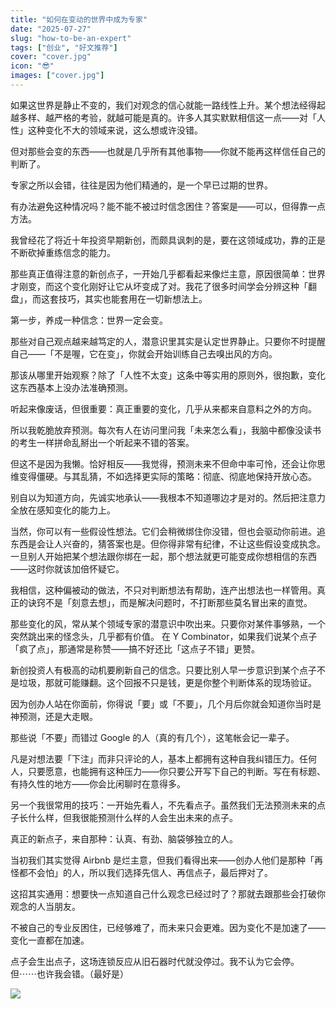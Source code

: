 ```yaml
---
title: "如何在变动的世界中成为专家"
date: "2025-07-27"
slug: "how-to-be-an-expert"
tags: ["创业", "好文推荐"]
cover: "cover.jpg"
icon: "😎"
images: ["cover.jpg"]
---
```

如果这世界是静止不变的，我们对观念的信心就能一路线性上升。某个想法经得起越多样、越严格的考验，就越可能是真的。许多人其实默默相信这一点——对「人性」这种变化不大的领域来说，这么想或许没错。



但对那些会变的东西——也就是几乎所有其他事物——你就不能再这样信任自己的判断了。



专家之所以会错，往往是因为他们精通的，是一个早已过期的世界。



有办法避免这种情况吗？能不能不被过时信念困住？答案是——可以，但得靠一点方法。



我曾经花了将近十年投资早期新创，而颇具讽刺的是，要在这领域成功，靠的正是不断砍掉重练信念的能力。



那些真正值得注意的新创点子，一开始几乎都看起来像烂主意，原因很简单：世界才刚变，而这个变化刚好让它从坏变成了对。我花了很多时间学会分辨这种「翻盘」，而这套技巧，其实也能套用在一切新想法上。



第一步，养成一种信念：世界一定会变。



那些对自己观点越来越笃定的人，潜意识里其实是认定世界静止。只要你不时提醒自己——「不是喔，它在变」，你就会开始训练自己去嗅出风的方向。



那该从哪里开始观察？除了「人性不太变」这条中等实用的原则外，很抱歉，变化这东西基本上没办法准确预测。



听起来像废话，但很重要：真正重要的变化，几乎从来都来自意料之外的方向。



所以我乾脆放弃预测。每次有人在访问里问我「未来怎么看」，我脑中都像没读书的考生一样拼命乱掰出一个听起来不错的答案。



但这不是因为我懒。恰好相反——我觉得，预测未来不但命中率可怜，还会让你思维变得僵硬。与其乱猜，不如选择更实际的策略：彻底、彻底地保持开放心态。



别自以为知道方向，先诚实地承认——我根本不知道哪边才是对的。然后把注意力全放在感知变化的能力上。



当然，你可以有一些假设性想法。它们会稍微绑住你没错，但也会驱动你前进。追东西是会让人兴奋的，猜答案也是。但你得非常有纪律，不让这些假设变成执念。
一旦别人开始把某个想法跟你绑在一起，那个想法就更可能变成你想相信的东西——这时你就该加倍怀疑它。



我相信，这种偏被动的做法，不只对判断想法有帮助，连产出想法也一样管用。真正的诀窍不是「刻意去想」，而是解决问题时，不打断那些莫名冒出来的直觉。



那些变化的风，常从某个领域专家的潜意识中吹出来。只要你对某件事够熟，一个突然跳出来的怪念头，几乎都有价值。
在 Y Combinator，如果我们说某个点子「疯了点」，那通常是称赞——搞不好还比「这点子不错」更赞。



新创投资人有极高的动机要刷新自己的信念。只要比别人早一步意识到某个点子不是垃圾，那就可能赚翻。这个回报不只是钱，更是你整个判断体系的现场验证。



因为创办人站在你面前，你得说「要」或「不要」，几个月后你就会知道你当时是神预测，还是大走眼。



那些说「不要」而错过 Google 的人（真的有几个），这笔帐会记一辈子。



凡是对想法要「下注」而非只评论的人，基本上都拥有这种自我纠错压力。任何人，只要愿意，也能拥有这种压力——你只要公开写下自己的判断。写在有标题、有持久性的地方——你会比闲聊时在意得多。



另一个我很常用的技巧：一开始先看人，不先看点子。虽然我们无法预测未来的点子长什么样，但我很能预测什么样的人会生出未来的点子。



真正的新点子，来自那种：认真、有劲、脑袋够独立的人。



当初我们其实觉得 Airbnb 是烂主意，但我们看得出来——创办人他们是那种「再怪都不会怕」的人，所以我们选择先信人、再信点子，最后押对了。



这招其实通用：想要快一点知道自己什么观念已经过时了？那就去跟那些会打破你观念的人当朋友。



不被自己的专业反困住，已经够难了，而未来只会更难。因为变化不是加速了——变化一直都在加速。



点子会生出点子，这场连锁反应从旧石器时代就没停过。我不认为它会停。
但⋯⋯也许我会错。（最好是）




![](https://prod-files-secure.s3.us-west-2.amazonaws.com/112d0858-5090-4d34-a606-b75eb8d65fd2/46476355-9cf3-4e99-9b7a-3531bc426380/1000202064.png?X-Amz-Algorithm=AWS4-HMAC-SHA256&X-Amz-Content-Sha256=UNSIGNED-PAYLOAD&X-Amz-Credential=ASIAZI2LB466YKZ76HPF%2F20251101%2Fus-west-2%2Fs3%2Faws4_request&X-Amz-Date=20251101T194312Z&X-Amz-Expires=3600&X-Amz-Security-Token=IQoJb3JpZ2luX2VjEGwaCXVzLXdlc3QtMiJGMEQCIGp0YOASCBWlcYYLvglla427yzbjR3K7%2BvoPIW041CT%2FAiBmvyP%2FFyeJaZn2AqmeUtCLF5f2Dq3AkwwBVAXaYmhImir%2FAwg1EAAaDDYzNzQyMzE4MzgwNSIMyEc%2FvZ4MHptAjgvtKtwDSZqGFAbzzuK7PVlzVLO2n7lFSRAQxw8ZOWCFZSVI5AeJeN6apjYRQoB%2FvUtGlS6xbWUh1huosF%2BtSxNad3Xty80TCLpKMnK7PNJAzQMD0YlMh0vJmjGISS3N7CsDehnVnJoedGvNBzAlLjrEdf33gGIaXth2ALYE5N3OTGjzwMHUHCpQjfI7cy6mfTYcP%2Bcjpl1AKvSfcGlOPYB5Lf06IjpfpvtFud1eCW85O%2BdnEarOI893QGVUpYBxmWyaPs%2FGyJbyABeAxDJctPA4pm7OlebkfLGaPd8iReLJIVpkrZLXyG6lV7n7agyWEmRMU6kNuOOD6Z5LWGdvSUAXWLsYg3bJg2I8XFCKURHQFzBrd%2FWcS4cZak1u%2BJ98juD9yGt%2Bx8pXGAQ6h3rmPylbzaaGPEfM5uBKU15X3Ql1Jdu0YAj7LUftsPs1mM1l6dDv9Tl0Fd6vk%2B%2FD2mHLnEclo2nlOcNaGb34ytxkA%2B0gMn3iq%2BIqJk605Dqzs%2FEqO6I1u4ZVdBV6ksie%2Bp8cnkh6NnJr9yDdSR9NZMqM3pKfG3XkrIT7pdm%2FkMCiE%2B%2BTaja%2FyFdh2psHxg2gQ%2BZj%2Bu5hU4xmHLSGEGch7X%2FbVyXi37dM37XcsYv%2FdBlCK5HBlV4wxMKZyAY6pgFRfqKpBioWsmJHNYiRiZYsSkl6qdg2YnL%2BD8ItzyaCaAp1u3yOoAtTchxJau6XqB1G1uqOx%2BdGjRC1E5Mg7MJDMg9b0E8W0rkkY0hNYUICvb35dM8oCRa9JNglc2hgc4oB2wQr63CV2%2Ft1Y%2FZoUe1CAmLa8oP3VbxW2JWFno21y2EbwLr23Jip2Fmn9MTWVO4pIlpUq3%2BpOWRFS6WD%2F7HsFqz%2Bd53i&X-Amz-Signature=a26ccc929f8c758aedfb85b806f9e69b391079adfa3d2ed6f0984d56452dcbcc&X-Amz-SignedHeaders=host&x-amz-checksum-mode=ENABLED&x-id=GetObject)

